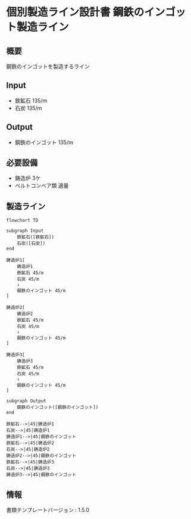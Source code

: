 # 個別製造ライン設計書 鋼鉄のインゴット製造ライン

## 概要
鋼鉄のインゴットを製造するライン

## Input
- 鉄鉱石 135/m
- 石炭 135/m

## Output
- 鋼鉄のインゴット 135/m

## 必要設備
- 鋳造炉 3ケ
- ベルトコンベア類 適量


## 製造ライン
```mermaid
flowchart TD

subgraph Input
    鉄鉱石([鉄鉱石])
    石炭([石炭])
end

鋳造炉1[
    鋳造炉1
    鉄鉱石 45/m
    石炭 45/m
    ↓
    鋼鉄のインゴット 45/m
]

鋳造炉2[
    鋳造炉2
    鉄鉱石 45/m
    石炭 45/m
    ↓
    鋼鉄のインゴット 45/m
]

鋳造炉3[
    鋳造炉3
    鉄鉱石 45/m
    石炭 45/m
    ↓
    鋼鉄のインゴット 45/m
]

subgraph Output
    鋼鉄のインゴット([鋼鉄のインゴット])
end

鉄鉱石-->|45|鋳造炉1
石炭-->|45|鋳造炉1
鋳造炉1-->|45|鋼鉄のインゴット
鉄鉱石-->|45|鋳造炉2
石炭-->|45|鋳造炉2
鋳造炉2-->|45|鋼鉄のインゴット
鉄鉱石-->|45|鋳造炉3
石炭-->|45|鋳造炉3
鋳造炉3-->|45|鋼鉄のインゴット
```



## 情報
書類テンプレートバージョン : 1.5.0
